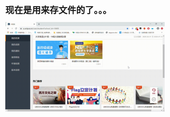 # 现在是用来存文件的了。。。
![??](https://github.com/dummerchen/hello-github/blob/master/19-57-38%2000_00_00-00_00_30.gif)
